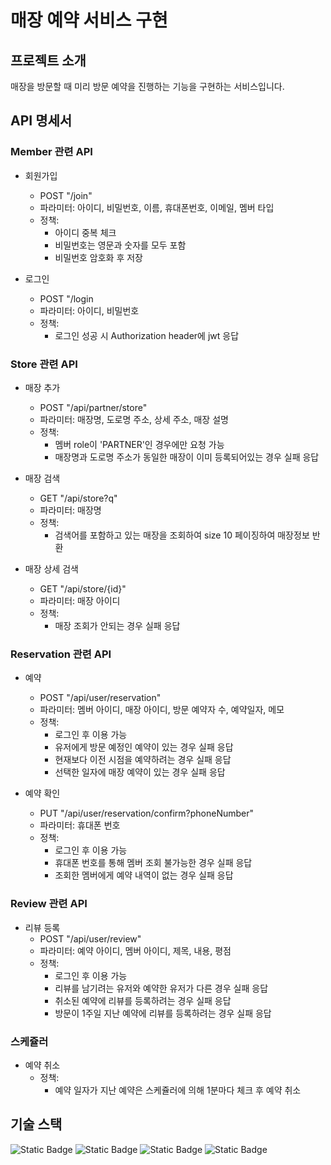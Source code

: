 
# 매장 예약 서비스 구현

## 프로젝트 소개
매장을 방문할 때 미리 방문 예약을 진행하는 기능을 구현하는 서비스입니다.

## API 명세서


### Member 관련 API
- 회원가입
  - POST "/join"
  - 파라미터: 아이디, 비밀번호, 이름, 휴대폰번호, 이메일, 멤버 타입
  - 정책:
    - 아이디 중복 체크
    - 비밀번호는 영문과 숫자를 모두 포함
    - 비밀번호 암호화 후 저장
   
      
- 로그인
  - POST "/login
  - 파라미터: 아이디, 비밀번호
  - 정책: 
    - 로그인 성공 시 Authorization header에 jwt 응답
 

### Store 관련 API
- 매장 추가
  - POST "/api/partner/store"
  - 파라미터: 매장명, 도로명 주소, 상세 주소, 매장 설명
  - 정책:
    - 멤버 role이 'PARTNER'인 경우에만 요청 가능
    - 매장명과 도로명 주소가 동일한 매장이 이미 등록되어있는 경우 실패 응답

- 매장 검색
  - GET "/api/store?q"
  - 파라미터: 매장명
  - 정책:
    - 검색어를 포함하고 있는 매장을 조회하여 size 10 페이징하여 매장정보 반환

- 매장 상세 검색
  - GET "/api/store/{id}"
  - 파라미터: 매장 아이디
  - 정책:
    -  매장 조회가 안되는 경우 실패 응답


### Reservation 관련 API
- 예약
  - POST "/api/user/reservation"
  - 파라미터: 멤버 아이디, 매장 아이디, 방문 예약자 수, 예약일자, 메모
  - 정책:
    - 로그인 후 이용 가능
    - 유저에게 방문 예정인 예약이 있는 경우 실패 응답
    - 현재보다 이전 시점을 예약하려는 경우 실패 응답
    - 선택한 일자에 매장 예약이 있는 경우 실패 응답

- 예약 확인
  - PUT "/api/user/reservation/confirm?phoneNumber"
  - 파라미터: 휴대폰 번호
  - 정책:
    - 로그인 후 이용 가능
    - 휴대폰 번호를 통해 멤버 조회 불가능한 경우 실패 응답
    - 조회한 멤버에게 예약 내역이 없는 경우 실패 응답
   
### Review 관련 API
- 리뷰 등록
  - POST "/api/user/review"
  - 파라미터: 예약 아이디, 멤버 아이디, 제목, 내용, 평점
  - 정책:
    - 로그인 후 이용 가능
    - 리뷰를 남기려는 유저와 예약한 유저가 다른 경우 실패 응답
    - 취소된 예약에 리뷰를 등록하려는 경우 실패 응답
    - 방문이 1주일 지난 예약에 리뷰를 등록하려는 경우 실패 응답

### 스케쥴러
- 예약 취소
  - 정책:
    - 예약 일자가 지난 예약은 스케쥴러에 의해 1분마다 체크 후 예약 취소

## 기술 스택

![Static Badge](https://img.shields.io/badge/java-ea2c2f?style=for-the-badge)
![Static Badge](https://img.shields.io/badge/spring_boot-6DB33F?style=for-the-badge)
![Static Badge](https://img.shields.io/badge/spring_security-6DB33F?style=for-the-badge)
![Static Badge](https://img.shields.io/badge/h2_database-0c1de6?style=for-the-badge)
